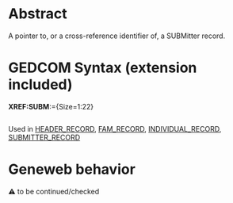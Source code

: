 ﻿# Abstract
A pointer to, or a cross-reference identifier of, a SUBMitter record.


# GEDCOM Syntax (extension included)

**XREF:SUBM**:={Size=1:22}
<pre>
</pre>
Used in <a href=Ged.HEADER_RECORD.md>HEADER_RECORD</a>, <a href=Ged.FAM_RECORD.md>FAM_RECORD</a>, <a href=Ged.INDIVIDUAL_RECORD.md>INDIVIDUAL_RECORD</a>, <a href=Ged.SUBMITTER_RECORD.md>SUBMITTER_RECORD</a><br />

# Geneweb behavior


:warning: to be continued/checked

